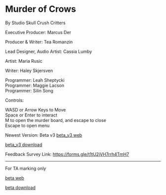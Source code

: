 # Murder of Crows
By Studio Skull Crush Critters

Executive Producer: Marcus Der

Producer & Writer: Tea Romanzin

Lead Designer, Audio Artist: Cassia Lumby

Artist: Maria Rusic

Writer: Haley Skjersven

Programmer: Leah Sheptycki  
Programmer: Maggie Lacson  
Programmer: Silin Song

Controls:

WASD or Arrow Keys to Move <br>
Space or Enter to  interact <br>
M to open the murder board, and escape to close <br>
Escape to open menu <br>

Newest Version: Beta v3
[beta_v3 web](Beta_v3/index.html) 

[beta_v3 download](Beta_v3.zip)

Feedback Survey Link: https://forms.gle/t1tU2jVH7rrh4TmH7
___________________________________________________
For TA marking only

[beta web](Beta_v2/index.html) 

[beta download](Beta_v2.zip)
